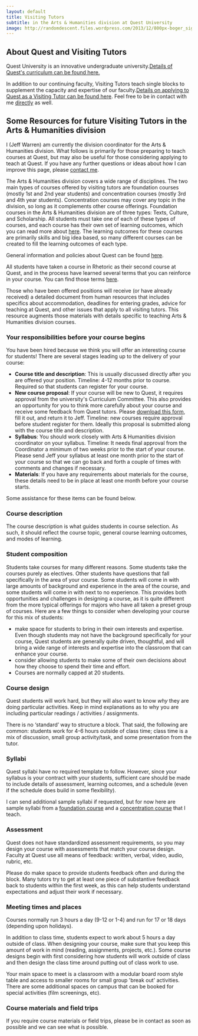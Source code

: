 ```yaml
---
layout: default
title: Visiting Tutors
subtitle: in the Arts & Humanities division at Quest University
image: http://randomdescent.files.wordpress.com/2013/12/800px-boger_sigurdur_olafsson.jpg
---
```


## About Quest and Visiting Tutors
Quest University is an innovative undergraduate university.[Details of Quest's curriculum can be found here.](https://questu.ca/academics/the-block-plan/)

In addition to our continuing faculty, Visiting Tutors teach single blocks to supplement the capacity and expertise of our faculty.[Details on applying to Quest as a Visiting Tutor can be found here](https://questu.ca/about/employment/visiting-tutors/). Feel free to be in contact with me [directly](mailto:jeff.warren@questu.ca) as well.

## Some Resources for future Visiting Tutors in the Arts & Humanities division
I (Jeff Warren) am currently the division coordinator for the Arts & Humanities division. What follows is primarily for those preparing to teach courses at Quest, but may also be useful for those considering applying to teach at Quest. If you have any further questions or ideas about how I can improve this page, please [contact me](mailto:jeffrwarren@gmail.com).

The Arts & Humanities division covers a wide range of disciplines. The two main types of courses offered by visiting tutors are foundation courses (mostly 1st and 2nd year students) and concentration courses (mostly 3rd and 4th year students). Concentration courses may cover any topic in the division, so long as it complements other course offerings. Foundation courses in the Arts & Humanities division are of three types: Texts, Culture, and Scholarship. All students must take one of each of these types of courses, and each course has their own set of learning outcomes, which you can read more about [here](/files/humfoundation.pdf). The learning outcomes for these courses are primarily skills and big idea based, so many different courses can be created to fill the learning outcomes of each type.

General information and policies about Quest can be found [here](https://questu.ca/academics/catalogue-calendar-policies/).

All students have taken a course in Rhetoric as their second course at Quest, and in the process have learned several terms that you can reinforce in your course. You can find those terms [here](/Grading).

Those who have been offered positions will receive (or have already received) a detailed document from human resources that includes specifics about accommodation, deadlines for entering grades, advice for teaching at Quest, and other issues that apply to all visiting tutors. This resource augments those materials with details specific to teaching Arts & Humanities division courses.

### Your responsibilities before your course begins
You have been hired because we think you will offer an interesting course for students! There are several stages leading up to the delivery of your course:

- **Course title and description**: This is usually discussed directly after you are offered your position. Timeline: 4-12 months prior to course. Required so that students can register for your course.
- **New course proposal**: If your course will be new to Quest, it requires approval from the university's Curriculum Committee. This also provides an opportunity for you to think more carefully about your course and receive some feedback from Quest tutors. Please [download this form](https://www.dropbox.com/s/e20xhq1wna7z7xi/Quest%20University%20new%20course%20proposal%20form%20for%20visiting%20tutors.docx?dl=0), fill it out, and return it to Jeff. Timeline: new courses require approval before student register for them. Ideally this proposal is submitted along with the course title and description.
- **Syllabus**: You should work closely with Arts & Humanities division coordinator on your syllabus. Timeline: It needs final approval from the Coordinator a minimum of two weeks prior to the start of your course. Please send Jeff your syllabus at least one month prior to the start of your course so that we can go back and forth a couple of times with comments and changes if necessary.
- **Materials**: If you have any requirements about materials for the course, these details need to be in place at least one month before your course starts.

Some assistance for these items can be found below.

### Course description
The course description is what guides students in course selection. As such, it should reflect the course topic, general course learning outcomes, and modes of learning.

### Student composition
Students take courses for many different reasons. Some students take the courses purely as electives. Other students have questions that fall specifically in the area of your course. Some students will come in with large amounts of background and experience in the area of the course, and some students will come in with next to no experience. This provides both opportunities and challenges in designing a course, as it is quite different from the more typical offerings for majors who have all taken a preset group of courses. Here are a few things to consider when developing your course for this mix of students:

- make space for students to bring in their own interests and expertise. Even though students may not have the background specifically for your course, Quest students are generally quite driven, thoughtful, and will bring a wide range of interests and expertise into the classroom that can enhance your course.
- consider allowing students to make some of their own decisions about how they choose to spend their time and effort.
- Courses are normally capped at 20 students.

### Course design
Quest students will work hard, but they will also want to know *why* they are doing particular activities. Keep in mind explanations as to why you are including particular readings / activities / assignments.

There is no ‘standard’ way to structure a block. That said, the following are common: students work for 4-6 hours outside of class time; class time is a mix of discussion, small group activity/task, and some presentation from the tutor.

### Syllabi
Quest syllabi have no required template to follow. However, since your syllabus is your contract with your students, sufficient care should be made to include details of assessment, learning outcomes, and a schedule (even if the schedule does build in some flexibility).

I can send additional sample syllabi if requested, but for now here are sample syllabi from a [foundation course](https://www.dropbox.com/s/jfthjkdk0zkqvdh/s17%20The%20Phenomenon%20of%20Music.pdf?dl=0) and a [concentration course](https://www.dropbox.com/s/ua89nuj647a3iw7/s17%20Phenomenology%20Education%20Place%20Warren.pdf?dl=0) that I teach.

### Assessment
Quest does not have standardized assessment requirements, so you may design your course with assessments that match your course design. Faculty at Quest use all means of feedback: written, verbal, video, audio, rubric, etc.

Please do make space to provide students feedback often and during the block. Many tutors try to get at least one piece of substantive feedback back to students within the first week, as this can help students understand expectations and adjust their work if necessary.

### Meeting times and places
Courses normally run 3 hours a day (9-12 or 1-4) and run for 17 or 18 days (depending upon holidays).

In addition to class time, students expect to work about 5 hours a day outside of class. When designing your course, make sure that you keep this amount of work in mind (reading, assignments, projects, etc.). Some course designs begin with first considering how students will work outside of class and then design the class time around putting out of class work to use.

Your main space to meet is a classroom with a modular board room style table and access to smaller rooms for small group 'break out' activities. There are some additional spaces on campus that can be booked for special activities (film screenings, etc).

### Course materials and field trips
If you require course materials or field trips, please be in contact as soon as possible and we can see what is possible.
